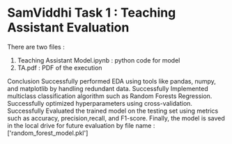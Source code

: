 # SamViddhi Task 1 : Teaching Assistant Evaluation
There are two files :
1. Teaching Assistant Model.ipynb : python code for model
2. TA.pdf : PDF of the execution

Conclusion
Successfully performed EDA using tools like pandas, numpy, and matplotlib by handling redundant data.
Successfully Implemented multiclass classification algorithm such as Random Forests Regression.
Successfully optimized hyperparameters using cross-validation.
Successfully Evaluated the trained model on the testing set using metrics such as accuracy, precision,recall, and F1-score.
Finally, the model is saved in the local drive for future evaluation by file name : ['random_forest_model.pkl']
